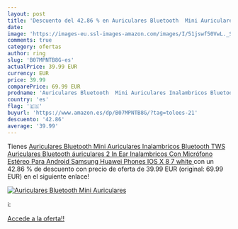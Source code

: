 ```yaml
---
layout: post
title: 'Descuento del 42.86 % en Auriculares Bluetooth  Mini Auriculares '
date: 
image: 'https://images-eu.ssl-images-amazon.com/images/I/51jswf50VwL._SL200_.jpg'
comments: true
category: ofertas
author: ring
slug: 'B07MPNTB8G-es'
actualPrice: 39.99 EUR
currency: EUR
price: 39.99
comparePrice: 69.99 EUR
prodname: 'Auriculares Bluetooth  Mini Auriculares Inalambricos Bluetooth  TWS Auriculares Bluetooth áuriculares 2 In Ear Inalambricos Con Micrófono Estéreo Para Android Samsung Huawei Phones IOS X 8 7  white '
country: 'es'
flag: '🇪🇸'
buyurl: 'https://www.amazon.es/dp/B07MPNTB8G/?tag=tolees-21'
descuento: '42.86'
average: '39.99'
---
```


Tienes [Auriculares Bluetooth  Mini Auriculares Inalambricos Bluetooth  TWS Auriculares Bluetooth áuriculares 2 In Ear Inalambricos Con Micrófono Estéreo Para Android Samsung Huawei Phones IOS X 8 7  white ](https://www.amazon.es/dp/B07MPNTB8G/?tag=tolees-21) con un 42.86 % de descuento con precio de oferta de 39.99 EUR (original: 69.99 EUR) en el siguiente enlace!

[![Auriculares Bluetooth  Mini Auriculares ](https://images-eu.ssl-images-amazon.com/images/I/51jswf50VwL._SL200_.jpg)](https://www.amazon.es/dp/B07MPNTB8G/?tag=tolees-21)

ℹ️:


[Accede a la oferta!!](https://www.amazon.es/dp/B07MPNTB8G/?tag=tolees-21)
